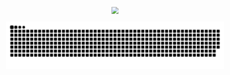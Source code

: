<p align="center">
  <img src="https://skillicons.dev/icons?i=git,linux,python,django,FastAPI,postgresql" />
</p>





<div align="center">
  <a href="https://github.com/windvenx">
  <img src="https://github.com/bimashazaman/Github-snake-SVG/raw/master/snake.svg"
       alt="snake" /></a>
</div>
